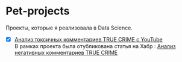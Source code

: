 # Pet-projects
Проекты, которые я реализовала  в Data Science.

- [x] [Анализ токсичных комментариев TRUE CRIME с YouTube](https://github.com/makarstasia/Pet-projects/blob/main/Toxic_comments/Toxic_comments.md)  
       В рамках проекта была отубликована статья на Хабр : [Анализ негативных комментариев TRUE CRIME](https://habr.com/ru/articles/830100/)
